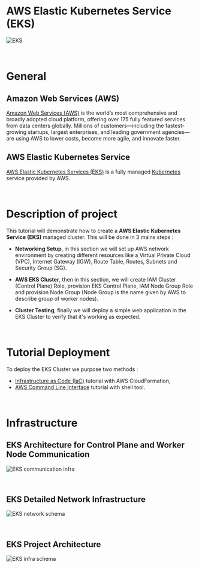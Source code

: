 # AWS Elastic Kubernetes Service (EKS)

![EKS](https://user-images.githubusercontent.com/58267422/90319616-fd0f7500-df39-11ea-908c-01801a32a654.png)

<br>

# General 

## Amazon Web Services (AWS)

[Amazon Web Services (AWS)](https://aws.amazon.com/what-is-aws/?nc1=h_ls) is the world’s most comprehensive and broadly adopted cloud platform, offering over 175 fully featured services from data centers globally. Millions of customers—including the fastest-growing startups, largest enterprises, and leading government agencies—are using AWS to lower costs, become more agile, and innovate faster.

## AWS Elastic Kubernetes Service

[AWS Elastic Kubernetes Services (EKS)](https://aws.amazon.com/eks/?nc1=h_ls) is a fully managed [Kubernetes](https://kubernetes.io/) service provided by AWS. 

<br>

# Description of project

This tutorial will demonstrate how to create a **AWS Elastic Kubernetes Service (EKS)** managed cluster. This will be done in 3 mains steps :
- __Networking Setup__, in this section we will set up AWS network environment by creating different resources like a Virtual Private Cloud (VPC), Internet Gateway (IGW), Route Table, Routes, Subnets and Security Group (SG).

- __AWS EKS Cluster__, then in this section, we will create IAM Cluster (Control Plane) Role, provision EKS Control Plane, IAM Node Group Role and provision Node Group (Node Group is the name given by AWS to describe group of worker nodes).

- __Cluster Testing__, finally we will deploy a simple web application in the EKS Cluster to verify that it's working as expected.

<br>

# Tutorial Deployment 

To deploy the EKS Cluster we purpose two methods : 

-  [Infrastructure as Code (IaC)](https://github.com/sokube/aws-eks/tree/master/infrastructure-as-code) tutorial with AWS CloudFormation,
-  [AWS Command Line Interface](https://github.com/sokube/aws-eks/tree/master/aws-cli) tutorial with shell tool.

<br>

# Infrastructure 

## EKS Architecture for Control Plane and Worker Node Communication

![EKS communication infra](https://user-images.githubusercontent.com/58267422/101462536-9d9c0180-393c-11eb-9463-ae822e169035.png)

<br>

## EKS Detailed Network Infrastructure

![EKS network schema](https://user-images.githubusercontent.com/58267422/101462571-a5f43c80-393c-11eb-8509-33096c08d462.png)

<br>

## EKS Project Architecture

![EKS infra schema](https://user-images.githubusercontent.com/58267422/101462557-a2f94c00-393c-11eb-885b-cb4ad1367423.png)
